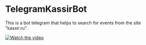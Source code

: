 # TelegramKassirBot
This is a bot telegram that helps to search for events from the site "kassir.ru".

[![Watch the video](https://i.imgur.com/vKb2F1B.png)](https://drive.google.com/file/d/1-VJW-nxjdvlTA8zbgPguj3b_wAKewj6V/view?usp=sharing)
